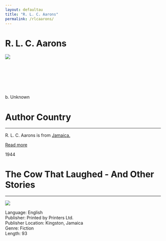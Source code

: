 ```yaml
---
layout: defaultau
title: "R. L. C. Aarons"
permalink: /rlcaarons/
---
```

<!-- partial:index.partial.html -->
<div class="content">
    <h1>R. L. C. Aarons</h1>
    <div class="quote">
        <div><img src="https://t4.ftcdn.net/jpg/03/40/12/49/360_F_340124934_bz3pQTLrdFpH92ekknuaTHy8JuXgG7fi.jpg" class="logo"></div>
    </div>
    <div class="timeline">
        <div style="padding-bottom:100px;"></div>
        <div class="block">
            <div class="date right"><p class="right">b. Unknown</p></div>
            <div class="dot"></div>
            <div class="left first">
            <div class="author_country">
                <h1>Author Country</h1><hr>
          <div class="aclocation">   <p>R. L. C. Aarons is from <a href="{{ site.baseurl }}/4">Jamaica.</a></p></div>
              <div class="acreadmore">   <a href="#" target="_blank">Read more</a></div>
            </div>
            </div>
        </div>
        <div class="block">
            <div class="date left"><p class="left">1944</p></div>
            <div class="dot"></div>
            <div class="right hide">
                <h1>The Cow That Laughed - And Other Stories</h1><hr>
                <p><img src="https://collections.carli.illinois.edu/digital/api/singleitem/image/uic_car/1341/default.jpg"></p>
                <p>
                Language: English<br>
                Publisher: Printed by Printers Ltd.<br>
                Publisher Location: Kingston, Jamaica<br>
                Genre: Fiction<br>
                Length: 93<br>
                </p>
            </div>
        </div>
  <!-- partial -->
<script src='https://cdnjs.cloudflare.com/ajax/libs/jquery/3.1.1/jquery.min.js'></script><script  src="{{ site.baseurl }}/assets/js/authorscript.js"></script>
